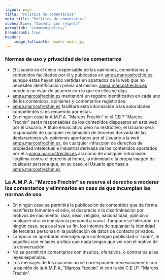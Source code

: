```yaml
---
layout: page
title: "Política de comentarios"
meta_title: "Política de comentarios"
subheadline: "Comenta con respeto"
permalink: "/commentpolicy/"
breadcrumb: true
header:
    image_fullwidth: header-main.jpg
---
```

<!--more-->

### Normas de uso y privacidad de los comentarios

- El Usuario es el único responsable de las opiniones, comentarios y contenidos facilitados por él y publicadas en [ampa.marcosfrechin.es](https://ampa.marcosfrechin.es/), aunque éstas hayan sido vertidas en apartados de la web que no necesiten identificación previa del mismo. [ampa.marcosfrechin.es](https://ampa.marcosfrechin.es/) puede o no estar de acuerdo con lo que en ellos se diga.
- [ampa.marcosfrechin.es](https://ampa.marcosfrechin.es/) mantendrá un registro identificativo en cada uno de los contenidos, opiniones y comentarios registrados.
- [ampa.marcosfrechin.es](https://ampa.marcosfrechin.es/) facilitará esta información a las autoridades competentes si es requerido por éstas.
- En ningún caso la A.M.P.A. "Marcos Frechín" ni el CEIP "Marcos Frechín" serán responsables de los contenidos dispuestos en esta web por el Usuario. A título enunciativo pero no restrictivo, el Usuario será responsable de cualquier reclamación de terceros derivada de las declaraciones y/u opiniones aportados por el Usuario a la web [ampa.marcosfrechin.es](https://ampa.marcosfrechin.es/), de cualquier infracción de derechos de propiedad intelectual e industrial derivada de los contenidos aportados por él a [ampa.marcosfrechin.es](https://ampa.marcosfrechin.es/) así como de cualquier intromisión ilegítima contra el derecho al honor, la intimidad o la propia imagen de cualquier persona que, en su caso, el Usuario aportase a [ampa.marcosfrechin.es](https://ampa.marcosfrechin.es/)

### La A.M.P.A. "Marcos Frechín" se reserva el derecho a moderar los comentarios y eliminarlos en caso de que incumplan las normas de uso

- En ningún caso se permitirá la publicación de contenidos que de forma manifiesta fomenten el odio, el desprecio o la discriminación por motivos de nacimiento, raza, sexo, religión, nacionalidad, opinión o cualquier otra circunstancia personal o social. Tampoco se tolerarán, en ningún caso, sea cual sea su fin, los intentos de suplantar la identidad de terceras personas ni la publicación de datos de contacto privados.
- Tampoco se aprobarán mensajes que contengan publicidad o *'spam'*, ni aquellos con enlaces a sitios que nada tengan que ver con el motivo de la conversación.
- No se permitirán comentarios con insultos, ofensivos, o contrarios a las leyes españolas.
- Los mensajes de los usuarios no se corresponden necesariamente con la opinión de la [A.M.P.A. "Marcos Frechín"](/) ni con la del C.E.I.P. "Marcos Frechín".
